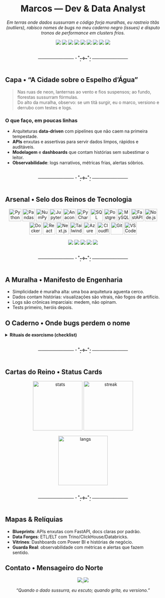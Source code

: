<!--
  README de Perfil — Marcos | Dev & Data Analyst
  Tema: Neo-Ghibli Dark-Fantasy (Ghibli + Cyberpunk + AoT + Death Note + GoT)
  Dica: troque SEUUSUARIO nas imagens de stats pelo seu usuário do GitHub.
-->

<h1 align="center">
  <span style="font-weight:700;">Marcos</span> — Dev & Data Analyst
</h1>

<p align="center">
  <i>Em terras onde dados sussurram e código forja muralhas, eu rastreio titãs (outliers), 
  rabisco nomes de bugs no meu caderno negro (issues) e disputo tronos de performance em clusters frios.</i>
</p>

<p align="center">
  <img src="https://img.shields.io/badge/Dev-%230A0A0A.svg?style=for-the-badge&labelColor=1F1F1F" />
  <img src="https://img.shields.io/badge/Data%20Analyst-%230A0A0A.svg?style=for-the-badge&labelColor=1F1F1F" />
  <img src="https://img.shields.io/badge/SQL%20Server-CC2927?logo=microsoftsqlserver&logoColor=white&style=for-the-badge" />
  <img src="https://img.shields.io/badge/Databricks-EF3E2D?logo=databricks&logoColor=white&style=for-the-badge" />
  <img src="https://img.shields.io/badge/ClickHouse-FFCC01?logo=clickhouse&logoColor=111&style=for-the-badge" />
  <img src="https://img.shields.io/badge/Trino-DBE2F4?logo=apache&logoColor=111&style=for-the-badge" />
  <img src="https://img.shields.io/badge/Power%20BI-F2C811?logo=powerbi&logoColor=111&style=for-the-badge" />
  <img src="https://img.shields.io/badge/FastAPI-009688?logo=fastapi&logoColor=white&style=for-the-badge" />
  <img src="https://img.shields.io/badge/Cloudflare%20Workers-F38020?logo=cloudflare&logoColor=white&style=for-the-badge" />
</p>

<!-- Divider estilizada (texto em vez de imagem para manter compatibilidade) -->
<h3 align="center">────────── ⋅ ˚̣-༓-˚̣⋅ ──────────</h3>

## Capa • “A Cidade sobre o Espelho d’Água”
> Nas ruas de neon, lanternas ao vento e fios suspensos; ao fundo, florestas sussurram fórmulas.  
> Do alto da muralha, observo: se um titã surgir, eu o marco, versiono e derrubo com testes e logs.

### O que faço, em poucas linhas
- Arquiteturas **data-driven** com pipelines que não caem na primeira tempestade.
- **APIs** enxutas e assertivas para servir dados limpos, rápidos e auditáveis.
- **Modelagem** e **dashboards** que contam histórias sem subestimar o leitor.
- **Observabilidade**: logs narrativos, métricas frias, alertas sóbrios.

<h3 align="center">────────── ⋅ ˚̣-༓-˚̣⋅ ──────────</h3>

## Arsenal • Selo dos Reinos de Tecnologia
<div align="center">
  <!-- Data Stack -->
  <img height="40" src="https://cdn.jsdelivr.net/gh/devicons/devicon/icons/python/python-original.svg" alt="Python"/>
  <img height="40" src="https://cdn.jsdelivr.net/gh/devicons/devicon/icons/pandas/pandas-original.svg" alt="Pandas"/>
  <img height="40" src="https://cdn.jsdelivr.net/gh/devicons/devicon/icons/numpy/numpy-original.svg" alt="NumPy"/>
  <img height="40" src="https://cdn.jsdelivr.net/gh/devicons/devicon/icons/jupyter/jupyter-original.svg" alt="Jupyter"/>
  <img height="40" src="https://cdn.jsdelivr.net/gh/devicons/devicon/icons/anaconda/anaconda-original.svg" alt="Anaconda"/>
  <img height="40" src="https://cdn.jsdelivr.net/gh/devicons/devicon/icons/pycharm/pycharm-original.svg" alt="PyCharm"/>
  <!-- Databases -->
  <img height="40" src="https://cdn.jsdelivr.net/gh/devicons/devicon/icons/microsoftsqlserver/microsoftsqlserver-plain.svg" alt="SQL Server"/>
  <img height="40" src="https://cdn.jsdelivr.net/gh/devicons/devicon/icons/postgresql/postgresql-original.svg" alt="PostgreSQL"/>
  <img height="40" src="https://cdn.jsdelivr.net/gh/devicons/devicon/icons/mysql/mysql-original.svg" alt="MySQL"/>
  <!-- Backend / APIs -->
  <img height="40" src="https://cdn.jsdelivr.net/gh/devicons/devicon/icons/fastapi/fastapi-original.svg" alt="FastAPI"/>
  <img height="40" src="https://cdn.jsdelivr.net/gh/devicons/devicon/icons/nodejs/nodejs-original.svg" alt="Node.js"/>
  <img height="40" src="https://cdn.jsdelivr.net/gh/devicons/devicon/icons/docker/docker-original.svg" alt="Docker"/>
  <!-- Front / UI -->
  <img height="40" src="https://cdn.jsdelivr.net/gh/devicons/devicon/icons/react/react-original.svg" alt="React"/>
  <img height="40" src="https://cdn.jsdelivr.net/gh/devicons/devicon/icons/nextjs/nextjs-original.svg" alt="Next.js"/>
  <img height="40" src="https://cdn.jsdelivr.net/gh/devicons/devicon/icons/tailwindcss/tailwindcss-original.svg" alt="Tailwind"/>
  <!-- Cloud / DevOps -->
  <img height="40" src="https://cdn.jsdelivr.net/gh/devicons/devicon/icons/azure/azure-original.svg" alt="Azure"/>
  <img height="40" src="https://cdn.jsdelivr.net/gh/devicons/devicon/icons/cloudflare/cloudflare-original.svg" alt="Cloudflare"/>
  <!-- Extras -->
  <img height="40" src="https://cdn.jsdelivr.net/gh/devicons/devicon/icons/git/git-original.svg" alt="Git"/>
  <img height="40" src="https://cdn.jsdelivr.net/gh/devicons/devicon/icons/vscode/vscode-original.svg" alt="VSCode"/>
</div>

<p align="center">
  <img src="https://img.shields.io/badge/Trino-1F1F1F?style=flat-square&logo=apache&logoColor=white" />
  <img src="https://img.shields.io/badge/ClickHouse-222?style=flat-square&logo=clickhouse&logoColor=FFCC01" />
  <img src="https://img.shields.io/badge/Databricks-1F1F1F?style=flat-square&logo=databricks&logoColor=EF3E2D" />
  <img src="https://img.shields.io/badge/Power%20BI-1F1F1F?style=flat-square&logo=powerbi&logoColor=F2C811" />
  <img src="https://img.shields.io/badge/PySpark-222?style=flat-square&logo=apachespark&logoColor=E25A1C" />
</p>

<h3 align="center">────────── ⋅ ˚̣-༓-˚̣⋅ ──────────</h3>

## A Muralha • Manifesto de Engenharia
- Simplicidade é muralha alta: uma boa arquitetura aguenta cerco.
- Dados contam histórias: visualizações são vitrais, não fogos de artifício.
- Logs são crônicas imparciais: medem, não opinam.
- Tests primeiro, heróis depois.

## O Caderno • Onde bugs perdem o nome
<details>
  <summary><b>Rituais de exorcismo (checklist)</b></summary>
  
  - Reproduzível? Entrada, ambiente, semente.
  - Medido? Métricas e tempos.
  - Isolado? Função mínima que falha.
  - Corrigido? Teste cobrindo a borda.
  - Observado? Log coerente e sem ruído.
</details>

<h3 align="center">────────── ⋅ ˚̣-༓-˚̣⋅ ──────────</h3>

## Cartas do Reino • Status Cards
<p align="center">
  <img height="160" src="https://github-readme-stats.vercel.app/api?username=Marcsspp22&show_icons=true&theme=dark&hide_title=true&rank_icon=github" alt="stats"/>
  <img height="160" src="https://streak-stats.demolab.com?user=SEUUSUARIO&theme=dark&hide_longest_streak=true" alt="streak"/>
</p>
<p align="center">
  <img height="160" src="https://github-readme-stats.vercel.app/api/top-langs/?username=Marcsspp22&layout=compact&theme=dark" alt="langs"/>
</p>

<h3 align="center">────────── ⋅ ˚̣-༓-˚̣⋅ ──────────</h3>

## Mapas & Relíquias
- **Blueprints**: APIs enxutas com FastAPI, docs claras por padrão.
- **Data Forges**: ETL/ELT com Trino/ClickHouse/Databricks.
- **Vitrines**: Dashboards com Power BI e histórias de negócio.
- **Guarda Real**: observabilidade com métricas e alertas que fazem sentido.

## Contato • Mensageiro do Norte
<p align="center">
  <a href="mailto:marcsspmm@gmail.com">
    <img src="https://img.shields.io/badge/Email-1F1F1F?style=for-the-badge&logo=gmail&logoColor=white" />
  </a>
  <a href="[https://www.linkedin.com/in/SEULINKEDIN/](https://www.linkedin.com/in/marcos-magalh%C3%A3es-61ba15188/)">
    <img src="https://img.shields.io/badge/LinkedIn-1F1F1F?style=for-the-badge&logo=linkedin&logoColor=0A66C2" />
  </a>
</p>

<!-- Rodapé temático -->
<p align="center"><i>“Quando o dado sussurra, eu escuto; quando grita, eu versiono.”</i></p>
